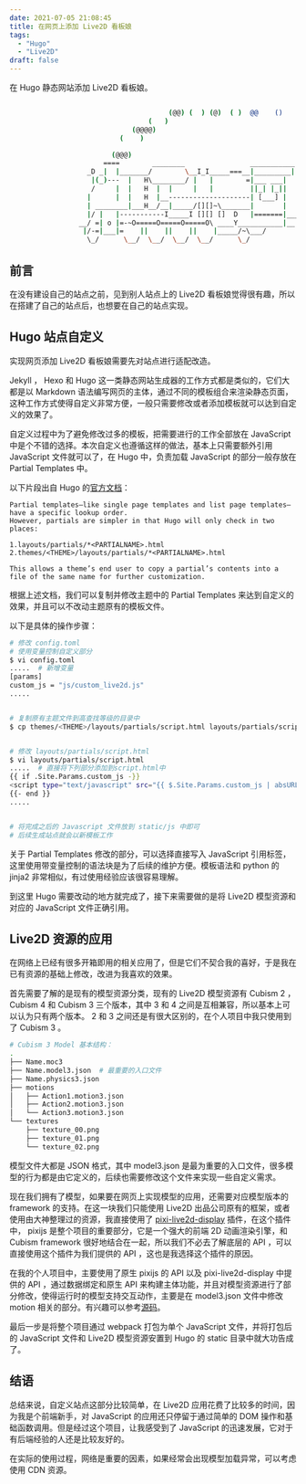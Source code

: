 ```yaml
---
date: 2021-07-05 21:08:45
title: 在网页上添加 Live2D 看板娘
tags:
  - "Hugo"
  - "Live2D"
draft: false
---
```


在 Hugo 静态网站添加 Live2D 看板娘。

<!--more-->

```bash

                                       (@@) (  ) (@)  ( )  @@    ()    @     O     @     O      @
                                  (   )
                              (@@@@)
                           (    )

                         (@@@)
                       ====        ________                ___________
                   _D _|  |_______/        \__I_I_____===__|_________|
                    |(_)---  |   H\________/ |   |        =|___ ___|      _________________
                    /     |  |   H  |  |     |   |         ||_| |_||     _|                \_____A
                   |      |  |   H  |__--------------------| [___] |   =|                        |
                   | ________|___H__/__|_____/[][]~\_______|       |   -|                        |
                   |/ |   |-----------I_____I [][] []  D   |=======|____|________________________|_
                 __/ =| o |=-~O=====O=====O=====O\ ____Y___________|__|__________________________|_
                  |/-=|___|=    ||    ||    ||    |_____/~\___/          |_D__D__D_|  |_D__D__D_|
                   \_/      \__/  \__/  \__/  \__/      \_/               \_/   \_/    \_/   \_/

```

## 前言

在没有建设自己的站点之前，见到别人站点上的 Live2D 看板娘觉得很有趣，所以在搭建了自己的站点后，也想要在自己的站点实现。

## Hugo 站点自定义

实现网页添加 Live2D 看板娘需要先对站点进行适配改造。

Jekyll ， Hexo 和 Hugo 这一类静态网站生成器的工作方式都是类似的，它们大都是以 Markdown 语法编写网页的主体，通过不同的模板组合来渲染静态页面，这种工作方式使得自定义非常方便，一般只需要修改或者添加模板就可以达到自定义的效果了。

自定义过程中为了避免修改过多的模板，把需要进行的工作全部放在 JavaScript 中是个不错的选择。本次自定义也遵循这样的做法，基本上只需要额外引用 JavaScript 文件就可以了，在 Hugo 中，负责加载 JavaScript 的部分一般存放在 Partial Templates 中。

以下片段出自 Hugo 的[官方文档](https://gohugo.io/templates/partials/])：

```text
Partial templates—like single page templates and list page templates—have a specific lookup order.
However, partials are simpler in that Hugo will only check in two places:

1.layouts/partials/*<PARTIALNAME>.html
2.themes/<THEME>/layouts/partials/*<PARTIALNAME>.html

This allows a theme’s end user to copy a partial’s contents into a file of the same name for further customization.
```

根据上述文档，我们可以复制并修改主题中的 Partial Templates 来达到自定义的效果，并且可以不改动主题原有的模板文件。

以下是具体的操作步骤：

```bash
# 修改 config.toml
# 使用变量控制自定义部分
$ vi config.toml
.....  # 新增变量
[params]
custom_js = "js/custom_live2d.js"
.....


# 复制原有主题文件到高查找等级的目录中
$ cp themes/<THEME>/layouts/partials/script.html layouts/partials/script.html


# 修改 layouts/partials/script.html
$ vi layouts/partials/script.html
.....  # 直接将下列部分添加到script.html中
{{ if .Site.Params.custom_js -}}
<script type="text/javascript" src="{{ $.Site.Params.custom_js | absURL }}"></script>
{{- end }}
.....


# 将完成之后的 Javascript 文件放到 static/js 中即可
# 后续生成站点就会以新模板工作
```

关于 Partial Templates 修改的部分，可以选择直接写入 JavaScript 引用标签，这里使用带变量控制的语法块是为了后续的维护方便。模板语法和 python 的 jinja2 非常相似，有过使用经验应该很容易理解。

到这里 Hugo 需要改动的地方就完成了，接下来需要做的是将 Live2D 模型资源和对应的 JavaScript 文件正确引用。

## Live2D 资源的应用

在网络上已经有很多开箱即用的相关应用了，但是它们不契合我的喜好，于是我在已有资源的基础上修改，改进为我喜欢的效果。

首先需要了解的是现有的模型资源分类，现有的 Live2D 模型资源有 Cubism 2 ， Cubism 4 和 Cubism 3 三个版本，其中 3 和 4 之间是互相兼容，所以基本上可以认为只有两个版本。 2 和 3 之间还是有很大区别的，在个人项目中我只使用到了 Cubism 3 。

```bash
# Cubism 3 Model 基本结构：
.
├── Name.moc3
├── Name.model3.json  # 最重要的入口文件
├── Name.physics3.json
├── motions
│   ├── Action1.motion3.json
│   ├── Action2.motion3.json
│   └── Action3.motion3.json
└── textures
    ├── texture_00.png
    ├── texture_01.png
    └── texture_02.png
```

模型文件大都是 JSON 格式，其中 model3.json 是最为重要的入口文件，很多模型的行为都是由它定义的，后续也需要修改这个文件来实现一些自定义需求。

现在我们拥有了模型，如果要在网页上实现模型的应用，还需要对应模型版本的 framework 的支持。在这一块我们只能使用 Live2D 出品公司原有的框架，或者使用由大神整理过的资源，我直接使用了 [pixi-live2d-display](https://github.com/guansss/pixi-live2d-display) 插件，在这个插件中， pixijs 是整个项目的重要部分，它是一个强大的前端 2D 动画渲染引擎，和 Cubism framework 很好地结合在一起，所以我们不必去了解底层的 API ，可以直接使用这个插件为我们提供的 API ，这也是我选择这个插件的原因。

在我的个人项目中，主要使用了原生 pixijs 的 API 以及 pixi-live2d-display 中提供的 API ，通过数据绑定和原生 API 来构建主体功能，并且对模型资源进行了部分修改，使得运行时的模型支持交互动作，主要是在 model3.json 文件中修改 motion 相关的部分。有兴趣可以参考[源码](https://github.com/yuweizzz/CustomLive2D)。

最后一步是将整个项目通过 webpack 打包为单个 JavaScript 文件，并将打包后的 JavaScript 文件和 Live2D 模型资源安置到 Hugo 的 static 目录中就大功告成了。

## 结语

总结来说，自定义站点这部分比较简单，在 Live2D 应用花费了比较多的时间，因为我是个前端新手，对 JavaScript 的应用还只停留于通过简单的 DOM 操作和基础函数调用。但是经过这个项目，让我感受到了 JavaScript 的迅速发展，它对于有后端经验的人还是比较友好的。

在实际的使用过程，网络是重要的因素，如果经常会出现模型加载异常，可以考虑使用 CDN 资源。
